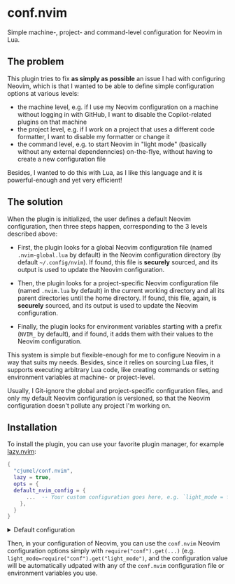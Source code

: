 # conf.nvim

Simple machine-, project- and command-level configuration for Neovim in Lua.

## The problem

This plugin tries to fix **as simply as possible** an issue I had with configuring Neovim, which is
that I wanted to be able to define simple configuration options at various levels:

- the machine level, e.g. if I use my Neovim configuration on a machine without logging in with
  GitHub, I want to disable the Copilot-related plugins on that machine
- the project level, e.g. if I work on a project that uses a different code formatter, I want to
  disable my formatter or change it
- the command level, e.g. to start Neovim in "light mode" (basically without any external
  dependenncies) on-the-flye, without having to create a new configuration file

Besides, I wanted to do this with Lua, as I like this language and it is powerful-enough and yet
very efficient!

## The solution

When the plugin is initialized, the user defines a default Neovim configuration, then three steps
happen, corresponding to the 3 levels described above:

- First, the plugin looks for a global Neovim configuration file (named `.nvim-global.lua` by
  default) in the Neovim configuration directory (by default `~/.config/nvim`). If found, this file
  is **securely** sourced, and its output is used to update the Neovim configuration.

- Then, the plugin looks for a project-specific Neovim configuration file (named `.nvim.lua` by
  default) in the current working directory and all its parent directories until the home directory.
  If found, this file, again, is **securely** sourced, and its output is used to update the Neovim
  configuration.

- Finally, the plugin looks for environment variables starting with a prefix (`NVIM_` by default),
  and if found, it adds them with their values to the Neovim configuration.

This system is simple but flexible-enough for me to configure Neovim in a way that suits my needs.
Besides, since it relies on sourcing Lua files, it supports executing arbitrary Lua code, like
creating commands or setting environment variables at machine- or project-level.

Usually, I Git-ignore the global and project-specific configuration files, and only my default
Neovim configuration is versioned, so that the Neovim configuration doesn't pollute any project I'm
working on.

## Installation

To install the plugin, you can use your favorite plugin manager, for example
[lazy.nvim](https://github.com/folke/lazy.nvim):

```lua
{
  "cjumel/conf.nvim",
  lazy = true,
  opts = {
  default_nvim_config = {
      ...  -- Your custom configuration goes here, e.g. `light_mode = false`
    },
  }
}
```

<details>
<summary>Default configuration</summary>

```lua
 {
  -- The name of the project-level configuration file
  project_config_name = ".nvim.lua",
  -- The name of the global configuration file
  global_config_name = ".nvim-global.lua",
  -- The prefix for environment variables to discover as Neovim configuration
  env_var_prefix = "NVIM_",
  -- The default Neovim configuration
  default_nvim_config = {},
}
```

</details>

Then, in your configuration of Neovim, you can use the `conf.nvim` Neovim configuration options
simply with `require("conf").get(...)` (e.g. `light_mode=require("conf").get("light_mode")`, and the
configuration value will be automatically udpated with any of the `conf.nvim` configuration file or
environment variables you use.
